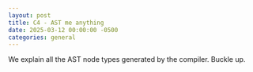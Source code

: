 ```yaml
---
layout: post
title: C4 - AST me anything
date: 2025-03-12 00:00:00 -0500
categories: general
---
```



We explain all the AST node types generated by the compiler.  Buckle up.

